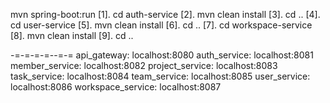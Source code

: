 mvn spring-boot:run
[1]. cd auth-service
[2]. mvn clean install
[3]. cd ..
[4]. cd user-service
[5]. mvn clean install
[6]. cd ..
[7]. cd workspace-service
[8]. mvn clean install
[9]. cd ..


-=-=-=-=--=-=
api_gateway: localhost:8080
auth_service: localhost:8081
member_service: localhost:8082
project_service: localhost:8083
task_service: localhost:8084
team_service: localhost:8085
user_service: localhost:8086
workspace_service: localhost:8087
